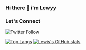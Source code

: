 ### Hi there 👋  i'm Lewyy   
    

### Let's Connect
<img alt="Twitter Follow" src="https://img.shields.io/twitter/follow/coder_flame?color=informational&label=Twitter&style=social">



[![Top Langs](https://github-readme-stats.vercel.app/api/top-langs/?username=lewisushindi&layout=compact)](https://github.com/lewisushindi/github-readme-stats)
[![Lewis's GitHub stats](https://github-readme-stats.vercel.app/api?username=lewisushindi)](https://github.com/lewisushindi/github-readme-stats)













